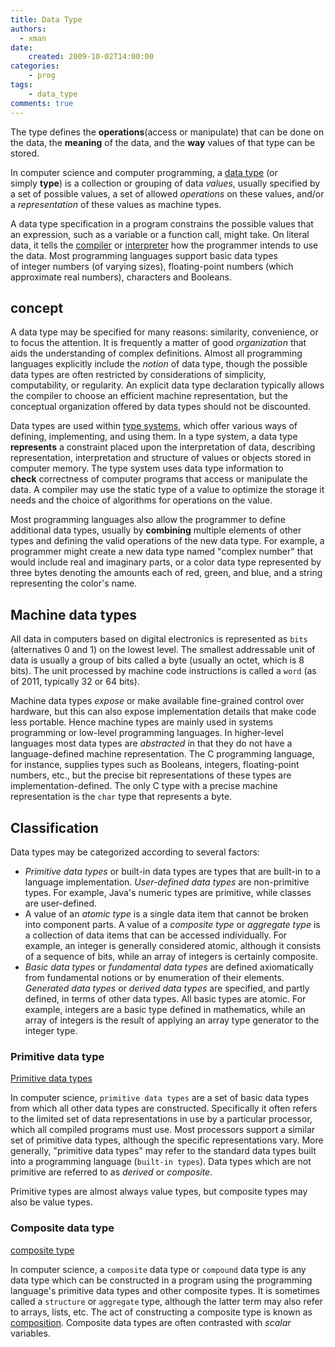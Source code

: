 ```yaml
---
title: Data Type
authors:
  - xman
date:
    created: 2009-10-02T14:00:00
categories:
    - prog
tags:
    - data_type
comments: true
---
```


The type defines the **operations**(access or manipulate) that can be done on the data, the **meaning** of the data, and the **way** values of that type can be stored.

<!-- more -->

In computer science and computer programming, a [data type](https://en.wikipedia.org/wiki/Data_type) (or simply **type**) is a collection or grouping of data *values*, usually specified by a set of possible values, a set of allowed *operations* on these values, and/or a *representation* of these values as machine types.

A data type specification in a program constrains the possible values that an expression, such as a variable or a function call, might take. On literal data, it tells the [compiler](https://en.wikipedia.org/wiki/Compiler "Compiler") or [interpreter](https://en.wikipedia.org/wiki/Interpreter_\(computing\) "Interpreter (computing)") how the programmer intends to use the data. Most programming languages support basic data types of integer numbers (of varying sizes), floating-point numbers (which approximate real numbers), characters and Booleans.

## concept

A data type may be specified for many reasons: similarity, convenience, or to focus the attention. It is frequently a matter of good *organization* that aids the understanding of complex definitions. Almost all programming languages explicitly include the *notion* of data type, though the possible data types are often restricted by considerations of simplicity, computability, or regularity. An explicit data type declaration typically allows the compiler to choose an efficient machine representation, but the conceptual organization offered by data types should not be discounted.

Data types are used within [type systems](https://en.wikipedia.org/wiki/Type_system "Type system"), which offer various ways of defining, implementing, and using them. In a type system, a data type **represents** a constraint placed upon the interpretation of data, describing representation, interpretation and structure of values or objects stored in computer memory. The type system uses data type information to **check** correctness of computer programs that access or manipulate the data. A compiler may use the static type of a value to optimize the storage it needs and the choice of algorithms for operations on the value. 

Most programming languages also allow the programmer to define additional data types, usually by **combining** multiple elements of other types and defining the valid operations of the new data type. For example, a programmer might create a new data type named "complex number" that would include real and imaginary parts, or a color data type represented by three bytes denoting the amounts each of red, green, and blue, and a string representing the color's name.

## Machine data types

All data in computers based on digital electronics is represented as `bits` (alternatives 0 and 1) on the lowest level. The smallest addressable unit of data is usually a group of bits called a byte (usually an octet, which is 8 bits). The unit processed by machine code instructions is called a `word` (as of 2011, typically 32 or 64 bits).

Machine data types *expose* or make available fine-grained control over hardware, but this can also expose implementation details that make code less portable. Hence machine types are mainly used in systems programming or low-level programming languages. In higher-level languages most data types are *abstracted* in that they do not have a language-defined machine representation. The C programming language, for instance, supplies types such as Booleans, integers, floating-point numbers, etc., but the precise bit representations of these types are implementation-defined. The only C type with a precise machine representation is the `char` type that represents a byte.

## Classification

Data types may be categorized according to several factors:

- *Primitive data types* or built-in data types are types that are built-in to a language implementation. *User-defined data types* are non-primitive types. For example, Java's numeric types are primitive, while classes are user-defined.
- A value of an *atomic type* is a single data item that cannot be broken into component parts. A value of a *composite type* or *aggregate type* is a collection of data items that can be accessed individually. For example, an integer is generally considered atomic, although it consists of a sequence of bits, while an array of integers is certainly composite.
- *Basic data types* or *fundamental data types* are defined axiomatically from fundamental notions or by enumeration of their elements. *Generated data types* or *derived data types* are specified, and partly defined, in terms of other data types. All basic types are atomic. For example, integers are a basic type defined in mathematics, while an array of integers is the result of applying an array type generator to the integer type.

### Primitive data type

[Primitive data types](https://en.wikipedia.org/wiki/Primitive_data_type)

In computer science, `primitive data types` are a set of basic data types from which all other data types are constructed. Specifically it often refers to the limited set of data representations in use by a particular processor, which all compiled programs must use. Most processors support a similar set of primitive data types, although the specific representations vary. More generally, "primitive data types" may refer to the standard data types built into a programming language (`built-in types`). Data types which are not primitive are referred to as *derived* or *composite*.

Primitive types are almost always value types, but composite types may also be value types.

### Composite data type

[composite type](https://en.wikipedia.org/wiki/Composite_type)

In computer science, a `composite` data type or `compound` data type is any data type which can be constructed in a program using the programming language's primitive data types and other composite types. It is sometimes called a `structure` or `aggregate` type, although the latter term may also refer to arrays, lists, etc. The act of constructing a composite type is known as [composition](https://en.wikipedia.org/wiki/Object_composition). Composite data types are often contrasted with *scalar* variables.
